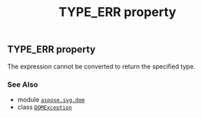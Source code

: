 ﻿---
title: TYPE_ERR property
second_title: Aspose.SVG for Python via .NET API References
description: 
type: docs
weight: 250
url: /python-net/aspose.svg.dom/domexception/type_err/
is_root: false
---

## TYPE_ERR property


The expression cannot be converted to return the specified type.

### See Also
* module [`aspose.svg.dom`](../../)
* class [`DOMException`](/svg/python-net/aspose.svg.dom/domexception)
